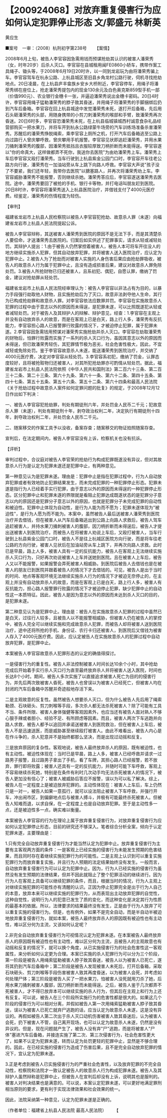 # 【200924068】对放弃重复侵害行为应如何认定犯罪停止形态 文/郭盛元 林新英

黄应生

■案号　一审：（2008）杭刑初字第238号 　　【案情】

2008年6月上旬，被告人李官容因急需用钱而预谋抢劫其认识的被害人潘荣秀（女，时年20岁）后杀人灭口。李官容在县城租用闽FE0860小轿车，携带作案工具绳子、锄头等，于2008年6月19日20时许，以一同到龙岩玩为由将潘荣秀骗上车。李官容驾车在杭永公路、上杭县城区至旧县乡角龙村公路行驶，伺机寻找抢劫地点。20日凌晨，在上杭县庐丰畲族乡安乡大桥附近，李官容停车，用绳子将潘荣秀绑在座位上，抢走潘荣秀提包内的现金130余元及白色奥克斯859型手机一部（价值990元）、农业银行金穗卡一张，并逼迫潘荣秀说出金穗卡密码。20日4时许，李官容用绳子猛勒潘荣秀的脖子致其昏迷，并用绳子将潘荣秀的手脚捆绑后扔到汽车后备箱。李官容在回上杭县城途中发觉潘荣秀未死，遂打开后备箱，先后用石头砸潘荣秀的头部，用随身携带的小剪刀刺潘荣秀的喉部和手臂，致潘荣秀再次昏迷。20日6时多，李官容恐潘荣秀未死，在上杭县临城镇城西村诚意食杂礼品经营部购买一把水果刀，并将车开到杭永公路绿蒙牛场旁的汽车训练场准备杀害潘荣秀。苏醒后的潘荣秀挣脱绳索，乘李官容上厕所之机，打开汽车后备箱逃至公路上向过路行人曾庆攀呼救，曾庆攀用手机报警。李官容见状即追赶潘荣秀，并用水果刀捅刺潘荣秀的腹部，因潘荣秀抵挡且衣服较厚致刀柄折断而未能得逞。李官容遂以"你的命真大，这样做都弄不死你，我送你去医院"为由劝潘荣秀上车。潘荣秀上车后李官容又殴打潘荣秀。当车行驶到上杭县紫金公园门口时，李官容开车往老公路方向行驶，潘荣秀在一加油站旁从车上跳下向路人呼救。李官容大声说"孩子没了不要紧，我们还年轻，我带你去医院"以搪塞路人，并再次将潘荣秀劝上车。李官容威胁潘荣秀不能报警，否则继续杀她。潘荣秀答应后，李官容遂送潘荣秀去医院。途中，潘荣秀要回了被抢的手机、银行卡等物，并打电话叫朋友赶到医院。20日8时许，李官容将潘荣秀送入上杭县医院治疗，并借钱支付了4000元医疗费。经鉴定，潘荣秀的伤情程度为轻伤。

【审判】

福建省龙岩市上杭县人民检察院以被告人李官容犯抢劫、故意杀人罪（未遂）向福建省龙岩市上杭县人民法院提起公诉。

被告人李官容辩称，其送被害人潘荣秀到医院的原因不是无法下手，而是其清楚杀人要偿命，才送潘荣秀去医院的。归案后如实供述了犯罪事实，请求从轻或减轻处罚。其辩护人提出：1.由于被告人仍然掌控着被害人，被告人本可将车开往没人的地方继续实施杀人犯罪，但其自动放弃犯罪，并将被害人送入医院治疗，应认定为犯罪中止。2.被告人为了抢劫而对被害人实施的人身伤害后果应由抢劫罪吸收，被告人的故意杀人行为属于犯罪中止，且没有造成损害后果，建议对故意杀人罪免除处罚。3.被告人所抢财物已归还被害人，且系初犯、偶犯，自愿认罪，缴纳了罚金，建议对抢劫罪从轻处罚。

福建省龙岩市上杭县人民法院经审理认为：被告人李官容以非法占有为目的，以暴力手段强行劫取他人财物，且实施抢劫后为了灭口，故意非法剥夺他人生命，其行为已构成抢劫罪和故意杀人罪。对李官容依法应数罪并罚。李官容在实施故意杀人犯罪的过程中由于意志以外的原因而未得逞，是犯罪未遂，可以比照既遂犯从轻或者减轻处罚。对于被告人及其辩护人的辩解、辩护意见，经查：1.李官容在主观上并没有自动放弃杀人的故意，而是在客观上已是白天，路上行人多，潘荣秀有反抗能力，李官容担心路人已报警罪行败露的情况下，才被迫停止犯罪，属于犯罪未遂。2.李官容因急需钱用预谋对潘荣秀实施抢劫并杀人灭口。李官容在劫取潘荣秀的财物后，怕罪行败露而实施了一系列的杀人灭口行为，虽因其意志以外的原因而未得逞，但已致潘荣秀轻伤，其犯罪情节极为恶劣，社会危害性极大，因此，不宜减轻或免除处罚。鉴于李官容故意杀人未遂，能送潘荣秀到医院治疗，并交纳了4000元医疗费，决定对李官容从轻处罚。3.李官容系初犯，缴纳了罚金，认罪态度较好，且将被抢赃物归还被害人，对其所犯抢劫罪亦可酌情从轻处罚。据此，福建省龙岩市上杭县人民法院依照《中华人民共和国刑法》第二百六十三条、第二百三十二条、第二十三条、第六十九条、第六十一条、第六十二条、第四十五条、第四十七条、第五十五条、第五十六条、第五十二条、第六十四条和最高人民法院《关于抢劫过程中故意杀人案件如何定罪问题的批复》的规定，于2008年12月12日作出如下判决：

一、被告人李官容犯抢劫罪，判处有期徒刑六年，并处罚金人民币二千元；犯故意杀人罪（未遂），判处有期徒刑十年，剥夺政治权利二年，决定执行有期徒刑十四年，剥夺政治权利二年，并处罚金人民币二千元。

二、随案移交的作案工具予以没收，备案存查；随案移交的物证拍照随案存查。

宣判后，在法定期间内，被告人李官容没有上诉，检察机关也没有抗诉。

【评析】

审判过程中，合议庭对被告人李官荣的抢劫行为构成犯罪既遂没有异议，但对其故意杀人行为是认定为犯罪未遂还是犯罪中止，有两种意见。

第一种意见认为是犯罪未遂。理由是：犯罪中止是指在犯罪过程中，行为人自动放弃犯罪或者有效地防止犯罪结果发生，而未完成犯罪的一种犯罪停止形态。犯罪未遂是指行为人已经着手实行犯罪，由于意志以外的原因而未得逞的一种犯罪停止形态。区分犯罪中止和犯罪未遂的界限就是看阻止犯罪达成既遂状态的是犯罪分子意志以内的原因还是犯罪分子意志以外的原因，也就是犯罪分子未完成犯罪的自动性和被迫性。犯罪中止体现为自动性，是行为人能为而不愿为；犯罪未遂体现为"被迫性"，是行为人愿为而不能为。本案中，虽然被告人最后送被害人潘荣秀到医院治疗并去借钱，但在被害人从汽车后备箱逃出到公路上向路人求救后，被告人驾车追赶被害人，并持水果刀捅刺被害人的腹部，因刀柄折断而未得逞后，被告人才提出送被害人到医院治疗。而被告人在将被害人劝说上车后，又殴打被害人，当车行驶到上杭县紫金公园门口时，被告人不是往上杭城区医院方向行驶，而是将车往老公路的方向行驶，被害人见状后在加油站旁从车上跳下，并再次向路人求救。此时已是早晨，路上人多，被害人具有一定的反抗能力，被告人在客观上无法继续实施杀人灭口行为，只好再次劝说被害人上车并送她到医院。且在被害人上车后，被告人又以不能报警，如果报警会弄死被害人相威胁。到医院后被告人去借钱也是在被害人的朋友已到医院并跟着被告人的情况下才去借钱的。可见，被告人是出于当时的时间、地点等客观环境无法继续实施杀人行为的情况下才被迫无奈停止的，在主观上并没有自动放弃杀人的故意，而是在客观上已是白天，路上行人多，被害人有反抗能力，担心路人报警罪行败露的情况下才被迫停止犯罪，缺少犯罪中止的自动性这一本质特征。因此，被告人是因为意志以外的原因而未达到杀人灭口的目的，是犯罪未遂。

第二种意见认为是犯罪中止。理由是：被告人在实施故意杀人犯罪的过程中虽然已是白天，过往行人较多，且被告人以不能报警相威胁，但被害人仍在被告人的掌控中，被告人完全可以继续实施和完成故意杀人犯罪，而被告人却将被害人送到医院治疗，途中还将所抢的手机、身份证、农行卡归还被害人，到医院后又借钱为被害人存入了4000元医疗费。因此，应认定被告人在实施故意杀人的犯罪过程中自动放弃犯罪，是犯罪中止。

本案被告人李官容故意杀人犯罪形态的认定的确值得探讨。

一是侵害行为的重复性。被告人非法控制被害人时间长达10余个小时，其中抢劫完成后开始着手实行杀人灭口行为直至最终放弃杀人并将被害人送入医院，时间也长达8个小时。期间，被告人多次实施了以直接追求被害人死亡为目的的侵害行为，并先后两次致被害人昏死，被告人也曾误以为被害人已经死亡，但被害人均在封闭的汽车后备箱中苏醒并奇迹般地存活下来。

二是主观故意的反复性。虽然被告人想要杀人灭口，但为什么被告人先后用了绳索勒颈、石块砸头、剪刀刺喉等手段，多次杀人都无法杀死被害人？除了可能有工具不当、条件所限、被害人身体强健等客观因素外，也应当还有被告人面对熟人不够心狠手辣或者胆小、经验不足、有所顾虑等因素。而且，被害人两次下车逃跑并向路人求救，被告人都予以追回并承诺送被害人到医院救治，但在被害人上车后，被告人不是迅速送医，而是威胁甚至继续殴打被害人。由此不难看出，被告人内心是在作斗争的，杀人犯意并不是始终都那么坚决，而是出现过动摇和反复。

三是放弃原因的复杂性。客观地说，被告人最终放弃杀人的原因，既有被迫性，也有主动性。被迫性体现在：当时已是早晨，路上人多，被害人已经呼救并请求一过路男子报警，且过路男子拿出了手机，看了车牌，其担心路人已经报警，若不放弃，罪行即将败露；被害人还具有一定的反抗能力，并随时可能下车呼救，客观上不容易继续杀死她，特别是在条件有利时几次动手均无法杀死被害人的情况下，被告人更加没有信心了；被害人被威胁后答应不报警，误以为可以私了解决。综上，被告人在一定程度上是被迫放弃犯罪的。主动性体现在：被害人上车后，车上仍然只是一对一，被告人如果一意孤行，就可以设法阻止被害人下车呼救，并强行开车，冲出闹市区，到偏僻地点后与被害人搏斗，并极有可能最终杀死被害人。但被告人知难而退，以求自保，在一定程度上也是自动放弃犯罪。至于是主动性多一点，还是被迫性多一点，确实难以衡量。

本案被告人李官容的行为在理论上属于放弃重复侵害行为，对放弃重复侵害行为应如何认定犯罪停止形态，目前的研究还不够深入。笔者综合分析全案，倾向于认定犯罪未遂，主要理由是：

1.只有完全自动放弃重复侵害行为才能当然认定为犯罪中止。放弃重复侵害行为主要有主客观两方面的条件：一是客观上已经实施的侵害行为未能发生预期的危害结果，而且同时存在着继续实施犯罪行为的可能性。二是主观上认识到可以重复实施犯罪行为而放弃重复实施，并且行为人预期的法定结果始终没有发生。一般而言，自动放弃重复侵害行为可以认定为犯罪中止。因为，行为人已经实施的侵害行为虽然没有发生预期的法律结果，但并不因此就阻止了整个犯罪活动的继续进行。因为行为人在客观上具备可以继续犯罪的条件，而且，根据当时的情况，行为人主观上对继续实施犯罪的可能性亦有清醒的认识。正因为停止犯罪完全是出于行为人自己的本意，放弃本来可以继续实施的犯罪行为，从而表现出主动放弃犯罪的自觉性，这种自觉性，说明行为人的犯意已发生了质的变化，而这种变化是决定其行为性质的最基本的依据。所以，法律要求的结果最终没有发生，正是由于行为人放弃了可以重复实施的侵害行为。但是，也有例外，如果不是完全自动，而是半自动半被迫地放弃重复侵害行为，就如本案，被告人最终放弃杀人的原因既有被迫性也有主动性，难以区分何为主流，又该如何认定呢？

2.非完全自动放弃重复侵害行为可视情况认定为犯罪未遂。在本案被告人最终放弃杀人的原因既有被迫性也有主动性，难以区分何为主流，且被告人的主观故意也有动摇和反复的情况下，就可以换个角度，从已实施侵害行为的社会危害性这一客观属性，来分析如何认定更为合理。本案已实施的杀人犯罪行为可以分为三个阶段，第一阶段是被告人用绳索猛勒被害人脖子致其昏迷，被告人以为被害人已死亡，遂将其扔到汽车后备箱中；第二阶段是被告人发现被害人未死后，打开后备箱，采取石块砸头、剪刀刺喉等手段伤害被害人致其再度昏迷，以为被害人会死，并考虑如何处理尸体；第三阶段是被告人买了一把水果刀，怕被害人没死就用刀杀了她，后用水果刀捅刺被害人腹部，因刀柄折断而未能得逞。之后，被告人鉴于几次都弄不死被害人，才不得已放弃本可以继续实施的杀人行为，但其后在主观上和行为上还有反复。可以说，被告人在三个阶段所实施行为的危害性都是很大的。如果这几个阶段的侵害行为可以相对分离，并假如被告人第一次用绳索猛勒被害人脖子致其昏迷，误以为被害人已死亡就弃尸逃跑的话，应当认定为故意杀人未遂，这是没有异议的。再假如被告人第二次出于杀人灭口动机伤害被害人致其昏迷后，认为被害人会死，扔下被害人不管，自己离开现场，也可以认定为故意杀人未遂，仍然是没有异议的。但是，现在问题就产生了，被告人没有弃"尸"逃跑，而是将被害人"尸体"塞进汽车后备箱，并接连实施了第二次、第三次侵害行为，社会危害性更大了，如果不认定为犯罪未遂，转而认定为处罚更轻的犯罪中止，显然是不够合理的。因此，在已经实施的侵害行为造成了伤害后果，且不是完全自动放弃犯罪的情况下，宜认定为犯罪未遂。

3.正是考虑到被告人已实施侵害行为的严重社会危害性，以及放弃犯罪的不完全自动性，检察院和法院才一致认定被告人的故意杀人行为构成犯罪未遂。被告人及其辩护人虽然辩称是犯罪中止，但被告人在宣判后却没有上诉，说明其也是服判的。被害人对判决结果也是满意的。可以说，本案认定犯罪未遂，可以更好地满足罪刑相当原则的要求，更有利于实现法律效果和社会效果的统一。

因此，法院采纳第一种意见，认定为犯罪未遂是正确的。

（作者单位：福建省上杭县人民法院 最高人民法院） 　　【